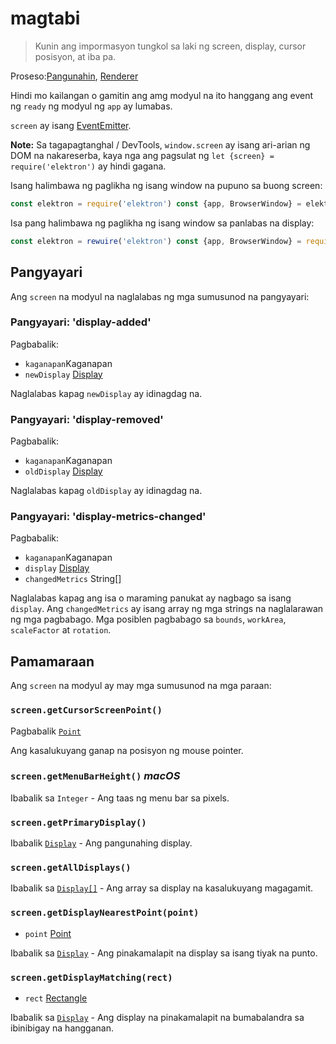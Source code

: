 # magtabi

> Kunin ang impormasyon tungkol sa laki ng screen, display, cursor posisyon, at iba pa.

Proseso:[Pangunahin](../glossary.md#main-process), [Renderer](../glossary.md#renderer-process)

Hindi mo kailangan o gamitin ang amg modyul na ito hanggang ang event ng `ready` ng modyul ng `app` ay lumabas.

`screen` ay isang [EventEmitter](https://nodejs.org/api/events.html#events_class_eventemitter).

**Note:** Sa tagapagtanghal / DevTools, `window.screen` ay isang ari-arian ng DOM na nakareserba, kaya nga ang pagsulat ng `let {screen} = require('elektron')` ay hindi gagana.

Isang halimbawa ng paglikha ng isang window na pupuno sa buong screen:

```javascript
const elektron = require('elektron') const {app, BrowserWindow} = elektron let win app.on('ready', () => { const {width, height} = elektron.screen.getPrimaryDisplay().workAreaSize win = new BrowserWindow({width, height}) win.loadURL('https:..github.com') })
```

Isa pang halimbawa ng paglikha ng isang window sa panlabas na display:

```javascript
const elektron = rewuire('elektron') const {app, BrowserWindow} = require('elektron') let win app.on('ready',() => { let displays = elektron.screen.getAllDisplays() let externalDisplay = displays.find((display) = > { return display.bounds.x !== 0 || display.bounds.y!== 0 }) of (externalDisplay) { win = new BrowserWindow({ x: externalDisplay.bounds.x + 50, y: externalDisplay.bounds.y + 50 }) win.loadURL('https://github.com') } })
```

## Pangyayari

Ang `screen` na modyul na naglalabas ng mga sumusunod na pangyayari:

### Pangyayari: 'display-added'

Pagbabalik:

* `kaganapan`Kaganapan
* `newDisplay` [Display](structures/display.md)

Naglalabas kapag `newDisplay` ay idinagdag na.

### Pangyayari: 'display-removed'

Pagbabalik:

* `kaganapan`Kaganapan
* `oldDisplay` [Display](structures/display.md)

Naglalabas kapag `oldDisplay` ay idinagdag na.

### Pangyayari: 'display-metrics-changed'

Pagbabalik:

* `kaganapan`Kaganapan
* `display` [Display](structures/display.md)
* `changedMetrics` String[]

Naglalabas kapag ang isa o maraming panukat ay nagbago sa isang `display`. Ang `changedMetrics` ay isang array ng mga strings na naglalarawan ng mga pagbabago. Mga posiblen pagbabago sa `bounds`, `workArea`, `scaleFactor` at `rotation`.

## Pamamaraan

Ang `screen` na modyul ay may mga sumusunod na mga paraan:

### `screen.getCursorScreenPoint()`

Pagbabalik [`Point`](structures/point.md)

Ang kasalukuyang ganap na posisyon ng mouse pointer.

### `screen.getMenuBarHeight()` *macOS*

Ibabalik sa `Integer` - Ang taas ng menu bar sa pixels.

### `screen.getPrimaryDisplay()`

Ibabalik [`Display`](structures/display.md) - Ang pangunahing display.

### `screen.getAllDisplays()`

Ibabalik sa [`Display[]`](structures/display.md) - Ang array sa display na kasalukuyang magagamit.

### `screen.getDisplayNearestPoint(point)`

* `point` [Point](structures/point.md)

Ibabalik sa [`Display`](structures/display.md) - Ang pinakamalapit na display sa isang tiyak na punto.

### `screen.getDisplayMatching(rect)`

* `rect` [Rectangle](structures/rectangle.md)

Ibabalik sa [`Display`](structures/display.md) - Ang display na pinakamalapit na bumabalandra sa ibinibigay na hangganan.